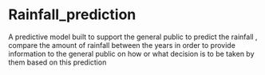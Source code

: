 # Rainfall_prediction
 A predictive model built to support the general public to predict the rainfall , compare the amount of rainfall between the years in order to provide information to the general public on how or what decision is to be taken by them based on this prediction
